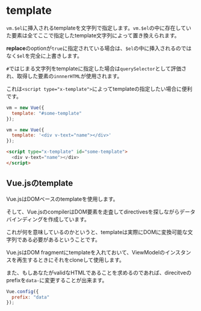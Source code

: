 # template

`vm.$el`に挿入されるtemplateを文字列で指定します。`vm.$el`の中に存在していた要素は全てここで指定したtemplate文字列によって置き換えられます。

**replace**のoptionが`true`に指定されている場合は、`$el`の中に挿入されるのではなく`$el`を完全に上書きします。

`#`ではじまる文字列をtemplateに指定した場合は`querySelector`として評価され、取得した要素の`innnerHTML`が使用されます。

これは`<script type="x-template">`によってtemplateの指定したい場合に便利です。

```js
vm = new Vue({
  template: "#some-template"
});

vm = new Vue({
  template: '<div v-text="name"></div>'
});
```

```html
<script type="x-template" id="some-template">
  <div v-text="name"></div>
</script>
```

## Vue.jsのtemplate

Vue.jsはDOMベースのtemplateを使用します。

そして、Vue.jsのcompilerはDOM要素を走査してdirectivesを探しながらデータバインディングを作成しています。

これが何を意味しているのかというと、templateは実際にDOMに変換可能な文字列である必要があるということです。

Vue.jsはDOM fragmentにtemplateを入れておいて、ViewModelのインスタンスを再生するときにそれをcloneして使用します。

また、もしあなたがvalidなHTMLであることを求めるのであれば、direcitveのprefixを`data-`に変更することが出来ます。

```js
Vue.config({
  prefix: "data"
});
```


